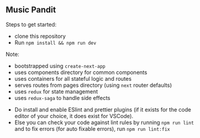 ## Music Pandit

Steps to get started:

- clone this repository
- Run `npm install && npm run dev`

Note:

- bootstrapped using `create-next-app`
- uses components directory for common components
- uses containers for all stateful logic and routes
- serves routes from pages directory (using `next` router defaults)
- uses `redux` for state management
- uses `redux-saga` to handle side effects

* Do install and enable ESlint and prettier plugins (if it exists for the code editor of your choice, it does exist for VSCode).
* Else you can check your code against lint rules by running `npm run lint` and to fix errors (for auto fixable errors), run `npm run lint:fix`
